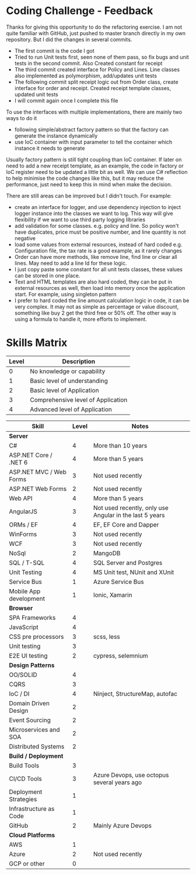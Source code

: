 # Coding Challenge - Feedback

Thanks for giving this opportunity to do the refactoring exercise. 
I am not quite familiar with GitHub, just pushed to master branch directly in my own repository.
But I did the changes in several commits.

 - The first commit is the code I got
 - Tried to run Unit tests first, seen none of them pass, so fix bugs and unit tests in the second commit. Also Created constant for receipt
 - The third commit created interface for Policy and Lines. Line classes also implemented as polymorphism, add/updates unit tests
 - The following commit split receipt logic out from Order class, create interface for order and receipt. Created receipt template classes, updated unit tests
 - I will commit again once I complete this file

To use the interfaces with multiple implementations, there are mainly two ways to do it
 - following simple/abstract factory pattern so that the factory can generate the instance dynamically
 - use IoC container with input parameter to tell the container which instance it needs to generate

Usually factory pattern is still tight coupling than IoC container. If later on need to add a new receipt template, as an example, the code in factory or IoC register need to be updated a little bit as well. 
We can use C# reflection to help minimise the code changes like this, but it may reduce the performance, just need to keep this in mind when make the decision.

There are still areas can be improved but I didn't touch. For example:
 - create an interface for logger, and use dependency injection to inject logger instance into the classes we want to log. This way will give flexibility if we want to use third party logging libraries
 - add validation for some classes. e.g. policy and line. So policy won't have duplicates, price must be positive number, and line quantity is not negative
 - load some values from external resources, instead of hard coded e.g. Configuration file, the tax rate is a good example, as it rarely changes
 - Order can have more methods, like remove line, find line or clear all lines. May need to add a line Id for these logic.
 - I just copy paste some constant for all unit tests classes, these values can be stored in one place.
 - Text and HTML templates are also hard coded, they can be put in external resources as well, then load into memory once the application start. For example, using singleton pattern
 - I prefer to hard coded the line amount calculation logic in code, it can be very complex. It may not as simple as percentage or value discount, something like buy 2 get the third free or 50% off. The other way is using a formula to handle it, more efforts to implement.

# Skills Matrix

|Level |Description |
|--|--|
|0 |No knowledge or capability |
|1 |Basic level of understanding |
|2 |Basic level of Application |
|3 |Comprehensive level of Application |
|4 |Advanced level of Application |


|Skill |Level| Notes|
|--|--|--|
|**Server**||
|C# |4| More than 10 years
|ASP.NET Core / .NET 6 |4| More than 5 years
|ASP.NET MVC / Web Forms|3| Not used recently
|ASP.NET Web Forms |2| Not used recently
|Web API |4| More than 5 years
|AngularJS |3| Not used recently, only use Angular in the last 5 years
|ORMs / EF |4| EF, EF Core and Dapper
|WinForms |3| Not used recently
|WCF |3| Not used recently
|NoSql |2| MangoDB
|SQL / T-SQL |4| SQL Server and Postgres
|Unit Testing |4| MS Unit test, NUnit and XUnit
|Service Bus |1| Azure Service Bus
|Mobile App development |1| Ionic, Xamarin
|**Browser** ||
|SPA Frameworks |4| 
|JavaScript |4|
|CSS pre processors |3| scss, less
|Unit testing |3|
|E2E UI testing |2| cypress, selemnium
|**Design Patterns** ||
|OO/SOLID |4|
|CQRS |3|
|IoC / DI |4| Ninject, StructureMap, autofac
|Domain Driven Design |2|
|Event Sourcing |2|
|Microservices and SOA |2|
|Distributed Systems |2|
|**Build / Deployment**
|Build Tools |3|
|CI/CD Tools |3| Azure Devops, use octopus several years ago
|Deployment Strategies |1|
|Infrastructure as Code |1|
|GitHub |2| Mainly Azure Devops
|**Cloud Platforms** ||
|AWS |1|
|Azure |2| Not used recently
|GCP or other |0|